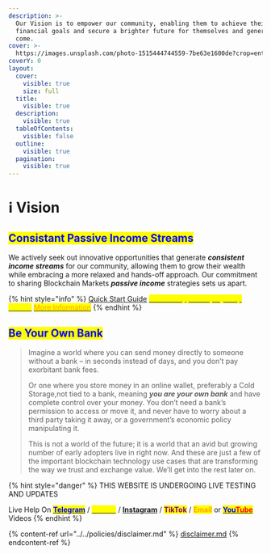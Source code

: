 ```yaml
---
description: >-
  Our Vision is to empower our community, enabling them to achieve their
  financial goals and secure a brighter future for themselves and generations to
  come.
cover: >-
  https://images.unsplash.com/photo-1515444744559-7be63e1600de?crop=entropy&cs=srgb&fm=jpg&ixid=M3wxOTcwMjR8MHwxfHNlYXJjaHwxMHx8VklTSU9OfGVufDB8fHx8MTY4NzQ5Njg3OHww&ixlib=rb-4.0.3&q=85
coverY: 0
layout:
  cover:
    visible: true
    size: full
  title:
    visible: true
  description:
    visible: true
  tableOfContents:
    visible: false
  outline:
    visible: true
  pagination:
    visible: true
---
```


# ℹ Vision

## <mark style="color:blue;">**Consistant Passive Income Streams**</mark>

We actively seek out innovative opportunities that generate _**consistent income streams**_ for our community, allowing them to grow their wealth while embracing a more relaxed and hands-off approach. Our commitment to sharing Blockchain Markets _**passive income**_ strategies sets us apart.

{% hint style="info" %}
[Quick Start Guide](../quickstart-v2/)  [<mark style="color:yellow;">New to Crypto Step by Step Guides</mark>](../quickstart-v2/new-to-crypto.md)    [<mark style="color:orange;">More Information</mark>](../../research-and-development/foxxchain.wiki/blockchain.md)&#x20;
{% endhint %}

## <mark style="color:blue;">**Be Your Own Bank**</mark>

> Imagine a world where you can send money directly to someone without a bank – in seconds instead of days, and you don’t pay exorbitant bank fees.
>
> Or one where you store money in an online wallet, preferably a Cold Storage,not tied to a bank, meaning _**you are your own bank**_ and have complete control over your money. You don’t need a bank’s permission to access or move it, and never have to worry about a third party taking it away, or a government’s economic policy manipulating it.
>
> This is not a world of the future; it is a world that an avid but growing number of early adopters live in right now. And these are just a few of the important blockchain technology use cases that are transforming the way we trust and exchange value. We’ll get into the rest later on.



{% hint style="danger" %}
THIS WEBSITE IS UNDERGOING LIVE TESTING AND UPDATES

Live Help On [<mark style="color:blue;">**Telegram**</mark>](https://t.me/+ACh6lJ2aQWo4OWIx) / [<mark style="color:yellow;">**Twitter**</mark>](https://twitter.com/foxxontheblocks) / [**Instagram**](https://www.instagram.com/foxxchain.io/?igshid=NGExMmI2YTkyZg%3D%3D) / <mark style="color:purple;">**TikTok**</mark> / <mark style="color:orange;">**Email**</mark> or [<mark style="color:blue;">**You**</mark><mark style="color:red;">**Tube**</mark> ](https://www.youtube.com/@Foxxontheblock)Videos
{% endhint %}



{% content-ref url="../../policies/disclaimer.md" %}
[disclaimer.md](../../policies/disclaimer.md)
{% endcontent-ref %}
